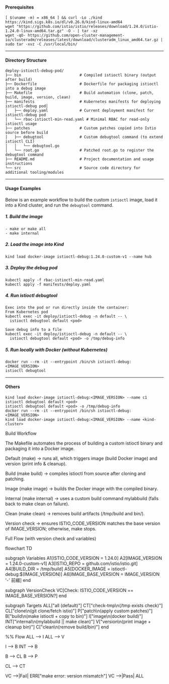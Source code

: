 #### Prerequisites
```
[ $(uname -m) = x86_64 ] && curl -Lo ./kind https://kind.sigs.k8s.io/dl/v0.26.0/kind-linux-amd64
wget "https://github.com/istio/istio/releases/download/1.24.0/istio-1.24.0-linux-amd64.tar.gz" -O - | tar -xz
wget -qO- https://github.com/open-cluster-management-io/clusteradm/releases/latest/download/clusteradm_linux_amd64.tar.gz | sudo tar -xvz -C /usr/local/bin/

```
---
#### Directory Structure
```
deploy-istioctl-debug-pod/
├── bin                          # Compiled istioctl binary (output after build)
├── Dockerfile                   # Dockerfile for packaging istioctl into a debug image
├── Makefile                     # Build automation (clone, patch, build, image, version, clean)
├── manifests                    # Kubernetes manifests for deploying istioctl-debug pod│  
│   ├── deploy.yaml              # Current deployment manifest for istioctl-debug pod
│   └── rbac-istioctl-min-read.yaml # Minimal RBAC for read-only istioctl usage
├── patches                      # Custom patches copied into Istio source before build
│   ├── debugtool                # Custom debugtool command (to extend istioctl CLI)
│   │   └── debugtool.go
│   └── root.go                  # Patched root.go to register the debugtool command
├── README.md                    # Project documentation and usage instructions
└── src                          # Source code directory for additional tooling/modules
```
---
#### Usage Examples

Below is an example workflow to build the custom `istioctl` image, load it into a Kind cluster, and run the `debugtool` command.

##### 1. Build the image
```
- make or make all 
- make internal
```

##### 2. Load the image into Kind
```
kind load docker-image istioctl-debug:1.24.0-custom-v1 --name hub
```

##### 3. Deploy the debug pod
```
kubectl apply -f rbac-istioctl-min-read.yaml
kubectl apply -f manifests/deploy.yaml
```

##### 4. Run istioctl debugtool
```
Exec into the pod or run directly inside the container:
From Kubernetes pod
kubectl exec -it deploy/istioctl-debug -n default -- \
  istioctl debugtool default <pod>

Save debug info to a file
kubectl exec -it deploy/istioctl-debug -n default -- \
  istioctl debugtool default <pod> -o /tmp/debug-info
```

##### 5. Run locally with Docker (without Kubernetes)
```
docker run --rm -it --entrypoint /bin/sh istioctl-debug:<IMAGE_VERSION>
istioctl debugtool
```

---

#### Others
```
kind load docker-image istioctl-debug:<IMAGE_VERSION> --name c1
istioctl debugtool default <pod>
istioctl debugtool default <pod> -o /tmp/debug-info
docker run --rm -it --entrypoint /bin/sh istioctl-debug:<IMAGE_VERSION>
kind load docker-image istioctl-debug:<IMAGE_VERSION> --name <kind-cluster>

```

Build Workflow

The Makefile automates the process of building a custom istioctl binary and packaging it into a Docker image.

Default (make) → runs all, which triggers image (build Docker image) and version (print info & cleanup).

Build (make build) → compiles istioctl from source after cloning and patching.

Image (make image) → builds the Docker image with the compiled binary.

Internal (make internal) → uses a custom build command mylabbuild (falls back to make clean on failure).

Clean (make clean) → removes build artifacts (/tmp/build and bin/).

Version check → ensures ISTIO_CODE_VERSION matches the base version of IMAGE_VERSION; otherwise, make stops.

Full Flow (with version check and variables)

flowchart TD

  subgraph Variables
    A1[ISTIO_CODE_VERSION = 1.24.0]
    A2[IMAGE_VERSION = 1.24.0-custom-v1]
    A3[ISTIO_REPO = github.com/istio/istio.git]
    A4[BUILD_DIR = /tmp/build]
    A5[DOCKER_IMAGE = istioctl-debug:$(IMAGE_VERSION)]
    A6[IMAGE_BASE_VERSION = IMAGE_VERSION '-' 前綴]
  end

  subgraph VersionCheck
    VC[Check: ISTIO_CODE_VERSION == IMAGE_BASE_VERSION?]
  end

  subgraph Targets
    ALL["all (default)"]
    CT["check-tmp\n(/tmp exists check)"]
    CL["clone\n(git clone/fetch istio)"]
    P["patch\n(apply custom patches)"]
    B["build\n(make istioctl + copy to bin)"]
    I["image\n(docker build)"]
    INT["internal\n(mylabbuild || make clean)"]
    V["version\n(print image + cleanup bin)"]
    C["clean\n(remove build/bin)"]
  end

  %% Flow
  ALL --> I
  ALL --> V

  I --> B
  INT --> B

  B --> CL
  B --> P

  CL --> CT

  VC -->|Fail| ERR["make error: version mismatch"]
  VC -->|Pass| ALL

